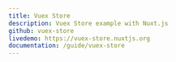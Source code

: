 ```yaml
---
title: Vuex Store
description: Vuex Store example with Nuxt.js
github: vuex-store
livedemo: https://vuex-store.nuxtjs.org
documentation: /guide/vuex-store
---
```

